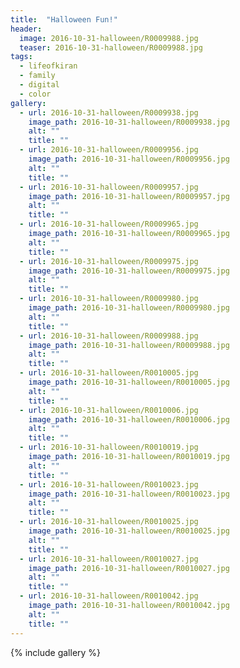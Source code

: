 ```yaml
---
title:  "Halloween Fun!"
header:
  image: 2016-10-31-halloween/R0009988.jpg
  teaser: 2016-10-31-halloween/R0009988.jpg
tags:
  - lifeofkiran
  - family
  - digital
  - color
gallery:
  - url: 2016-10-31-halloween/R0009938.jpg
    image_path: 2016-10-31-halloween/R0009938.jpg
    alt: ""
    title: ""
  - url: 2016-10-31-halloween/R0009956.jpg
    image_path: 2016-10-31-halloween/R0009956.jpg
    alt: ""
    title: ""
  - url: 2016-10-31-halloween/R0009957.jpg
    image_path: 2016-10-31-halloween/R0009957.jpg
    alt: ""
    title: ""
  - url: 2016-10-31-halloween/R0009965.jpg
    image_path: 2016-10-31-halloween/R0009965.jpg
    alt: ""
    title: ""
  - url: 2016-10-31-halloween/R0009975.jpg
    image_path: 2016-10-31-halloween/R0009975.jpg
    alt: ""
    title: ""
  - url: 2016-10-31-halloween/R0009980.jpg
    image_path: 2016-10-31-halloween/R0009980.jpg
    alt: ""
    title: ""
  - url: 2016-10-31-halloween/R0009988.jpg
    image_path: 2016-10-31-halloween/R0009988.jpg
    alt: ""
    title: ""
  - url: 2016-10-31-halloween/R0010005.jpg
    image_path: 2016-10-31-halloween/R0010005.jpg
    alt: ""
    title: ""
  - url: 2016-10-31-halloween/R0010006.jpg
    image_path: 2016-10-31-halloween/R0010006.jpg
    alt: ""
    title: ""
  - url: 2016-10-31-halloween/R0010019.jpg
    image_path: 2016-10-31-halloween/R0010019.jpg
    alt: ""
    title: ""
  - url: 2016-10-31-halloween/R0010023.jpg
    image_path: 2016-10-31-halloween/R0010023.jpg
    alt: ""
    title: ""
  - url: 2016-10-31-halloween/R0010025.jpg
    image_path: 2016-10-31-halloween/R0010025.jpg
    alt: ""
    title: ""
  - url: 2016-10-31-halloween/R0010027.jpg
    image_path: 2016-10-31-halloween/R0010027.jpg
    alt: ""
    title: ""
  - url: 2016-10-31-halloween/R0010042.jpg
    image_path: 2016-10-31-halloween/R0010042.jpg
    alt: ""
    title: ""    
---
```


{% include gallery %}
